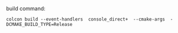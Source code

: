 build command: 

```
colcon build --event-handlers  console_direct+  --cmake-args  -DCMAKE_BUILD_TYPE=Release
```


